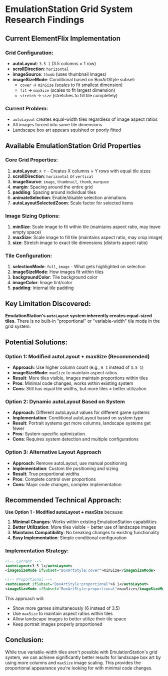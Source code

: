 # EmulationStation Grid System Research Findings

## Current ElementFlix Implementation

### Grid Configuration:
- **autoLayout**: `3.5 1` (3.5 columns × 1 row)
- **scrollDirection**: `horizontal`
- **imageSource**: `thumb` (uses thumbnail images)
- **imageSizeMode**: Conditional based on BoxArtStyle subset:
  - `cover` → `minSize` (scales to fit smallest dimension)
  - `fit` → `maxSize` (scales to fit largest dimension)  
  - `stretch` → `size` (stretches to fill tile completely)

### Current Problem:
- `autoLayout` creates equal-width tiles regardless of image aspect ratios
- All images forced into same tile dimensions
- Landscape box art appears squished or poorly fitted

## Available EmulationStation Grid Properties

### Core Grid Properties:
1. **autoLayout**: `X Y` - Creates X columns × Y rows with equal tile sizes
2. **scrollDirection**: `horizontal` or `vertical`
3. **imageSource**: `image`, `thumbnail`, `thumb`, `marquee`
4. **margin**: Spacing around the entire grid
5. **padding**: Spacing around individual tiles
6. **animateSelection**: Enable/disable selection animations
7. **autoLayoutSelectedZoom**: Scale factor for selected items

### Image Sizing Options:
1. **minSize**: Scale image to fit within tile (maintains aspect ratio, may leave empty space)
2. **maxSize**: Scale image to fill tile (maintains aspect ratio, may crop image)
3. **size**: Stretch image to exact tile dimensions (distorts aspect ratio)

### Tile Configuration:
1. **selectionMode**: `full`, `image` - What gets highlighted on selection
2. **imageSizeMode**: How images fit within tiles
3. **backgroundColor**: Tile background color
4. **imageColor**: Image tint/color
5. **padding**: Internal tile padding

## Key Limitation Discovered:
**EmulationStation's `autoLayout` system inherently creates equal-sized tiles.** There is no built-in "proportional" or "variable-width" tile mode in the grid system.

## Potential Solutions:

### Option 1: Modified autoLayout + maxSize (Recommended)
- **Approach**: Use higher column count (e.g., `6 1` instead of `3.5 1`)
- **imageSizeMode**: `maxSize` to maintain aspect ratios
- **Result**: More tiles visible, images maintain proportions within tiles
- **Pros**: Minimal code changes, works within existing system
- **Cons**: Still has equal tile widths, but more tiles = better utilization

### Option 2: Dynamic autoLayout Based on System
- **Approach**: Different autoLayout values for different game systems
- **Implementation**: Conditional autoLayout based on system type
- **Result**: Portrait systems get more columns, landscape systems get fewer
- **Pros**: System-specific optimization
- **Cons**: Requires system detection and multiple configurations

### Option 3: Alternative Layout Approach
- **Approach**: Remove autoLayout, use manual positioning
- **Implementation**: Custom tile positioning and sizing
- **Result**: True proportional widths
- **Pros**: Complete control over proportions
- **Cons**: Major code changes, complex implementation

## Recommended Technical Approach:

**Use Option 1 - Modified autoLayout + maxSize** because:

1. **Minimal Changes**: Works within existing EmulationStation capabilities
2. **Better Utilization**: More tiles visible = better use of landscape images
3. **Maintains Compatibility**: No breaking changes to existing functionality
4. **Easy Implementation**: Simple conditional configuration

### Implementation Strategy:
```xml
<!-- Current -->
<autoLayout>3.5 1</autoLayout>
<imageSizeMode ifSubset="BoxArtStyle:cover">minSize</imageSizeMode>

<!-- Proportional -->
<autoLayout ifSubset="BoxArtStyle:proportional">6 1</autoLayout>
<imageSizeMode ifSubset="BoxArtStyle:proportional">maxSize</imageSizeMode>
```

This approach will:
- Show more games simultaneously (6 instead of 3.5)
- Use `maxSize` to maintain aspect ratios within tiles
- Allow landscape images to better utilize their tile space
- Keep portrait images properly proportioned

## Conclusion:
While true variable-width tiles aren't possible with EmulationStation's grid system, we can achieve significantly better results for landscape box art by using more columns and `maxSize` image scaling. This provides the proportional appearance you're looking for with minimal code changes.
